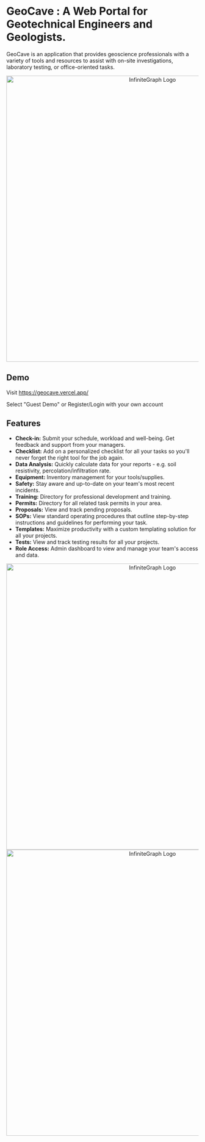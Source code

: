 
# GeoCave : A Web Portal for Geotechnical Engineers and Geologists. 

GeoCave is an application that provides geoscience professionals with a variety of tools and resources to assist with on-site investigations, laboratory testing, or office-oriented tasks.

<div align="center" >
<img src="https://github.com/BrunchWithYou/GeoCave/assets/84001929/7e68e212-90be-4c46-9610-a73d8d2379f9" alt="InfiniteGraph Logo" width="750">
</div>

## Demo
Visit https://geocave.vercel.app/

Select "Guest Demo" or Register/Login with your own account

## Features

- **Check-in:** Submit your schedule, workload and well-being. Get feedback and support from your managers.
- **Checklist:** Add on a personalized checklist for all your tasks so you'll never forget the right tool for the job again.
- **Data Analysis:** Quickly calculate data for your reports - e.g. soil resistivity, percolation/infiltration rate.
- **Equipment:** Inventory management for your tools/supplies.
- **Safety:** Stay aware and up-to-date on your team's most recent incidents.
- **Training:** Directory for professional development and training.
- **Permits:** Directory for all related task permits in your area.
- **Proposals:** View and track pending proposals.
- **SOPs:** View standard operating procedures that outline step-by-step instructions and guidelines for performing your task.
- **Templates:** Maximize productivity with a custom templating solution for all your projects.
- **Tests:** View and track testing results for all your projects.
- **Role Access:** Admin dashboard to view and manage your team's access and data.

<div align="center" >
<img src="https://github.com/BrunchWithYou/GeoCave/assets/84001929/7fd0ef1e-d292-46ad-b607-10e833ab405c" alt="InfiniteGraph Logo" width="750">
</div>

<div align="center" >
<img src="https://github.com/BrunchWithYou/GeoCave/assets/84001929/d5141576-424f-4664-9be0-9d546c23e523" alt="InfiniteGraph Logo" width="750">
</div>









